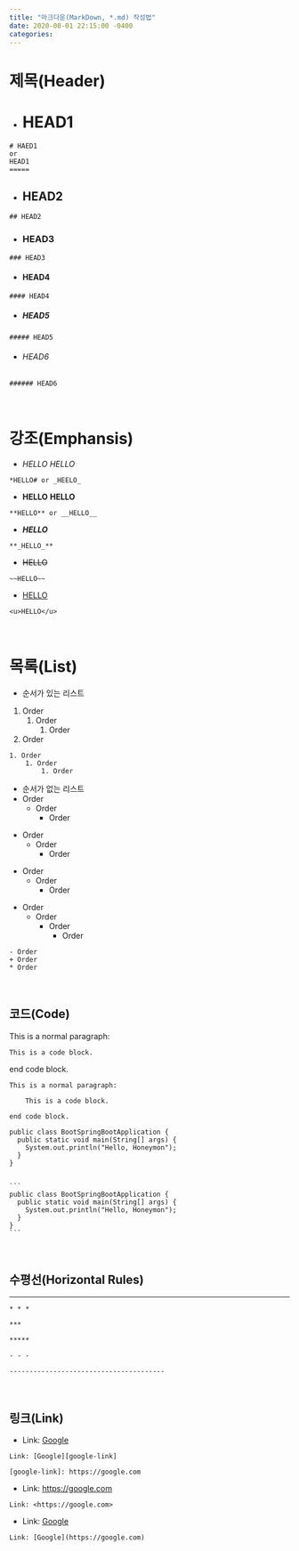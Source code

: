 ```yaml
---
title: "마크다운(MarkDown, *.md) 작성법"
date: 2020-08-01 22:15:00 -0400
categories:
---
```


# 제목(Header)

- # HEAD1
```
# HAED1
or
HEAD1
=====
```

- ## HEAD2
```
## HEAD2
```

- ### HEAD3
```
### HEAD3
```

- #### HEAD4
```
#### HEAD4
```

- ##### HEAD5
```
##### HEAD5
```

- ###### HEAD6
```
###### HEAD6
```
<br>


# 강조(Emphansis)

- *HELLO* _HELLO_
```
*HELLO# or _HEELO_
```

- **HELLO** __HELLO__
```
**HELLO** or __HELLO__
```

- **_HELLO_**
```
**_HELLO_**
```

- ~~HELLO~~
```
~~HELLO~~
```

- <u>HELLO</u>
```
<u>HELLO</u>
```
<br>


# 목록(List)

- 순서가 있는 리스트
1. Order
    1. Order
        1. Order
1. Order
```
1. Order
    1. Order
        1. Order
```

- 순서가 없는 리스트
- Order
    - Order
        - Order
* Order
    * Order
        * Order
+ Order
    + Order
        + Order
* Order
    - Order
        + Order
            + Order
```
- Order
+ Order
* Order
```
<br>


## 코드(Code)

This is a normal paragraph:

    This is a code block.
    
end code block.
```
This is a normal paragraph:

    This is a code block.
    
end code block.
```

```
public class BootSpringBootApplication {
  public static void main(String[] args) {
    System.out.println("Hello, Honeymon");
  }
}
```
<pre><code>
```
public class BootSpringBootApplication {
  public static void main(String[] args) {
    System.out.println("Hello, Honeymon");
  }
}
```
</code></pre>
<br>


## 수평선(Horizontal Rules)

* * *
```
* * *

***

*****

- - -

---------------------------------------
```
<br>


## 링크(Link)

- Link: [Google][google-link]

```
Link: [Google][google-link]

[google-link]: https://google.com
```

- Link: <https://google.com>
```
Link: <https://google.com>
```

- Link: [Google](https://google.com)
```
Link: [Google](https://google.com)
```

[google-link]: https://google.com
